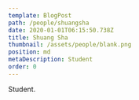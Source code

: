 ```yaml
---
template: BlogPost
path: /people/shuangsha
date: 2020-01-01T06:15:50.738Z
title: Shuang Sha
thumbnail: /assets/people/blank.png
position: md
metaDescription: Student
order: 0
---
```


Student.



